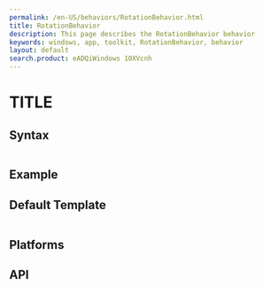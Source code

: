 ```yaml
---
permalink: /en-US/behaviors/RotationBehavior.html
title: RotationBehavior
description: This page describes the RotationBehavior behavior
keywords: windows, app, toolkit, RotationBehavior, behavior
layout: default
search.product: eADQiWindows 10XVcnh
---
```


# TITLE

## Syntax
```xaml

```
 
## Example


## Default Template
```xaml

```

## Platforms

## API
